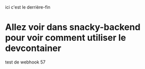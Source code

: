 ici c'est le derrière-fin

# Allez voir dans snacky-backend pour voir comment utiliser le devcontainer

test de webhook 57
